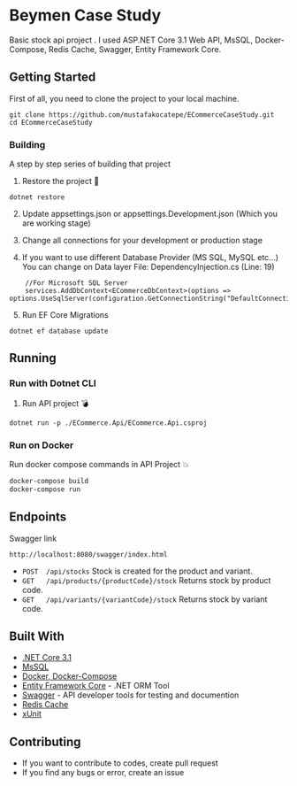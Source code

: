 # Beymen Case Study

Basic stock api project . I used ASP.NET Core 3.1 Web API, MsSQL, Docker-Compose, Redis Cache, Swagger, Entity Framework Core.

## Getting Started

First of all, you need to clone the project to your local machine.

```
git clone https://github.com/mustafakocatepe/ECommerceCaseStudy.git
cd ECommerceCaseStudy
```

### Building

A step by step series of building that project

1. Restore the project :hammer:

```
dotnet restore
```

2. Update appsettings.json or appsettings.Development.json (Which you are working stage)

2. Change all connections for your development or production stage

3. If you want to use different Database Provider (MS SQL, MySQL etc...) You can change on Data layer File: DependencyInjection.cs (Line: 19)

```
    //For Microsoft SQL Server
    services.AddDbContext<ECommerceDbContext>(options => options.UseSqlServer(configuration.GetConnectionString("DefaultConnection")));
```

5. Run EF Core Migrations

```
dotnet ef database update
```

## Running

### Run with Dotnet CLI

1. Run API project :bomb:

```
dotnet run -p ./ECommerce.Api/ECommerce.Api.csproj
```

### Run on Docker

Run docker compose commands in API Project :boom:

```bash
docker-compose build
docker-compose run
```

## Endpoints

Swagger link

```
http://localhost:8080/swagger/index.html
```

- `POST  /api/stocks` Stock is created for the product and variant.
- `GET   /api/products/{productCode}/stock` Returns stock by product code.
- `GET   /api/variants/{variantCode}/stock` Returns stock by variant code.

## Built With

* [.NET Core 3.1](https://www.microsoft.com/net/) 
* [MsSQL](https://www.microsoft.com/tr-tr/sql-server) 
* [Docker, Docker-Compose](https://docs.docker.com/compose/)
* [Entity Framework Core](https://docs.microsoft.com/en-us/ef/core/) - .NET ORM Tool
* [Swagger](https://swagger.io/) - API developer tools for testing and documention
* [Redis Cache](https://github.com/StackExchange/StackExchange.Redis)
* [xUnit](https://xunit.net/)

## Contributing

* If you want to contribute to codes, create pull request
* If you find any bugs or error, create an issue
